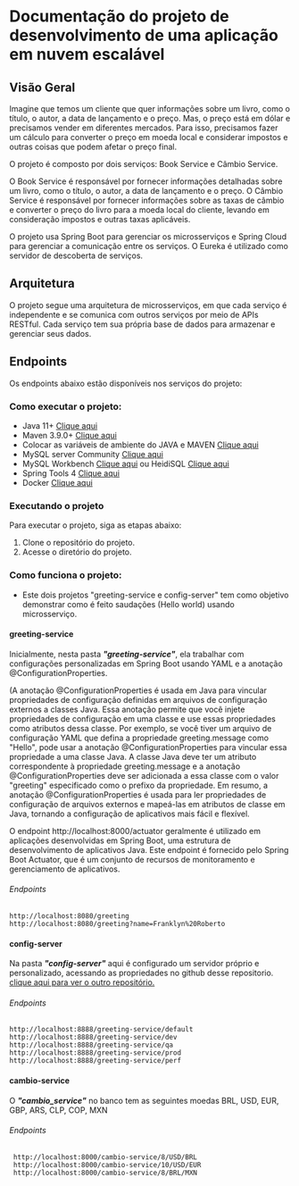 # Documentação do projeto de desenvolvimento de uma aplicação em nuvem escalável

## Visão Geral
Imagine que temos um cliente que quer informações sobre um livro, como o título, o autor, a data de lançamento e o preço. Mas, o preço está em dólar e precisamos vender em diferentes mercados. Para isso, precisamos fazer um cálculo para converter o preço em moeda local e considerar impostos e outras coisas que podem afetar o preço final.

O projeto é composto por dois serviços: Book Service e Câmbio Service.

O Book Service é responsável por fornecer informações detalhadas sobre um livro, como o título, o autor, a data de lançamento e o preço. O Câmbio Service é responsável por fornecer informações sobre as taxas de câmbio e converter o preço do livro para a moeda local do cliente, levando em consideração impostos e outras taxas aplicáveis.

O projeto usa Spring Boot para gerenciar os microsserviços e Spring Cloud para gerenciar a comunicação entre os serviços. O Eureka é utilizado como servidor de descoberta de serviços.

## Arquitetura
O projeto segue uma arquitetura de microsserviços, em que cada serviço é independente e se comunica com outros serviços por meio de APIs RESTful. Cada serviço tem sua própria base de dados para armazenar e gerenciar seus dados.

## Endpoints
Os endpoints abaixo estão disponíveis nos serviços do projeto:



### Como executar o projeto:

- Java 11+ [Clique aqui](https://www.oracle.com/java/technologies/javase/jdk19-archive-downloads.html)
- Maven 3.9.0+ [Clique aqui](https://maven.apache.org/download.cgi) 
- Colocar as variáveis de ambiente do JAVA e MAVEN [Clique aqui](https://www.jdevtreinamento.com.br/variaveis-de-ambiente-configuracao/#:~:text=No%20menu%20%C3%A0%20esquerda%20clique,em%20%5BVARI%C3%81VEIS%20DE%20AMBIENTE%5D.)
- MySQL server Community [Clique aqui](https://dev.mysql.com/downloads/mysql/)
- MySQL Workbench [Clique aqui](https://dev.mysql.com/downloads/workbench/) ou HeidiSQL [Clique aqui](https://www.heidisql.com/download.php)
- Spring Tools 4 [Clique aqui](https://spring.io/blog/2021/06/21/spring-tools-4-11-0-released)
- Docker [Clique aqui](https://www.docker.com/)

### Executando o projeto
Para executar o projeto, siga as etapas abaixo:

1. Clone o repositório do projeto.
2. Acesse o diretório do projeto.



### Como funciona o projeto:

- Este dois projetos "greeting-service e config-server" tem como objetivo demonstrar como é feito saudações (Hello world) usando microsserviço.

#### greeting-service
Inicialmente, nesta pasta ***_"greeting-service"_***, ela trabalhar com configurações personalizadas em Spring Boot usando YAML e a anotação @ConfigurationProperties.

(A anotação @ConfigurationProperties é usada em Java para vincular propriedades de configuração definidas em arquivos de configuração externos a classes Java. Essa anotação permite que você injete propriedades de configuração em uma classe e use essas propriedades como atributos dessa classe.
Por exemplo, se você tiver um arquivo de configuração YAML que defina a propriedade greeting.message como "Hello", pode usar a anotação @ConfigurationProperties para vincular essa propriedade a uma classe Java. A classe Java deve ter um atributo correspondente à propriedade greeting.message e a anotação @ConfigurationProperties deve ser adicionada a essa classe com o valor "greeting" especificado como o prefixo da propriedade.
Em resumo, a anotação @ConfigurationProperties é usada para ler propriedades de configuração de arquivos externos e mapeá-las em atributos de classe em Java, tornando a configuração de aplicativos mais fácil e flexível.

O endpoint http://localhost:8000/actuator geralmente é utilizado em aplicações desenvolvidas em Spring Boot, uma estrutura de desenvolvimento de aplicativos Java. Este endpoint é fornecido pelo Spring Boot Actuator, que é um conjunto de recursos de monitoramento e gerenciamento de aplicativos.

###### Endpoints
```endpoints
http://localhost:8080/greeting
http://localhost:8080/greeting?name=Franklyn%20Roberto
```

#### config-server
Na pasta ***_"config-server"_*** aqui é configurado um servidor próprio e personalizado, acessando as propriedades no github desse repositorio. [clique aqui para ver o outro repositório.](https://github.com/hadesfranklyn/config-server-spring-cloud)

###### Endpoints
```endpoints
http://localhost:8888/greeting-service/default
http://localhost:8888/greeting-service/dev
http://localhost:8888/greeting-service/qa
http://localhost:8888/greeting-service/prod
http://localhost:8888/greeting-service/perf
```


#### cambio-service

 O ***_"cambio_service"_*** no banco tem as seguintes moedas BRL, USD, EUR, GBP, ARS, CLP, COP, MXN
 
 ###### Endpoints
```endpoints
 http://localhost:8000/cambio-service/8/USD/BRL
 http://localhost:8000/cambio-service/10/USD/EUR
 http://localhost:8000/cambio-service/8/BRL/MXN
 ```
